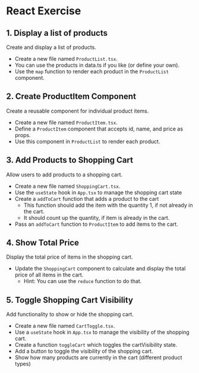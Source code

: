 # React Exercise

## 1. Display a list of products

Create and display a list of products.

- Create a new file named `ProductList.tsx`.
- You can use the products in data.ts if you like (or define your own).
- Use the `map` function to render each product in the `ProductList` component.

## 2. Create ProductItem Component

Create a reusable component for individual product items.

- Create a new file named `ProductItem.tsx`.
- Define a `ProductItem` component that accepts id, name, and price as props.
- Use this component in `ProductList` to render each product.

## 3. Add Products to Shopping Cart

Allow users to add products to a shopping cart.

- Create a new file named `ShoppingCart.tsx`.
- Use the `useState` hook in `App.tsx` to manage the shopping cart state
- Create a `addToCart` function that adds a product to the cart
  - This function should add the item with the quantity 1, if not already in the cart.
  - It should count up the quantity, if item is already in the cart.
- Pass an `addToCart` function to `ProductItem` to add items to the cart.

## 4. Show Total Price

Display the total price of items in the shopping cart.

- Update the `ShoppingCart` component to calculate and display the total price of all items in the cart.
  - Hint: You can use the `reduce` function to do that.

## 5. Toggle Shopping Cart Visibility

Add functionality to show or hide the shopping cart.

- Create a new file named `CartToggle.tsx`.
- Use a `useState` hook in `App.tsx` to manage the visibility of the shopping cart.
- Create a function `toggleCart` which toggles the cartVisibility state.
- Add a button to toggle the visibility of the shopping cart.
- Show how many products are currently in the cart (different product types)
